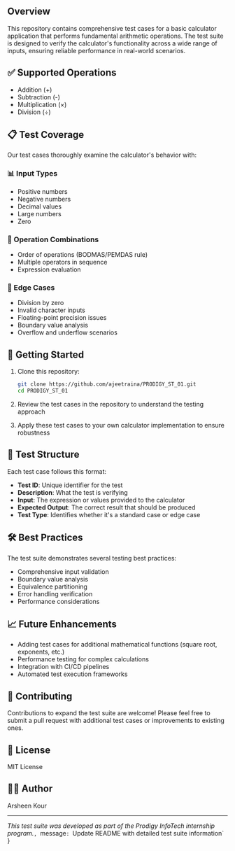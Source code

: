 ## Overview
This repository contains comprehensive test cases for a basic calculator application that performs fundamental arithmetic operations. The test suite is designed to verify the calculator's functionality across a wide range of inputs, ensuring reliable performance in real-world scenarios.

## ✅ Supported Operations
- Addition (+)
- Subtraction (-)
- Multiplication (×)
- Division (÷)

## 📋 Test Coverage
Our test cases thoroughly examine the calculator's behavior with:

### 📊 Input Types
- Positive numbers
- Negative numbers
- Decimal values
- Large numbers
- Zero

### 🔄 Operation Combinations
- Order of operations (BODMAS/PEMDAS rule)
- Multiple operators in sequence
- Expression evaluation

### 🚨 Edge Cases
- Division by zero
- Invalid character inputs
- Floating-point precision issues
- Boundary value analysis
- Overflow and underflow scenarios

## 🚀 Getting Started
1. Clone this repository:
   ```bash
   git clone https://github.com/ajeetraina/PRODIGY_ST_01.git
   cd PRODIGY_ST_01
   ```

2. Review the test cases in the repository to understand the testing approach

3. Apply these test cases to your own calculator implementation to ensure robustness

## 📝 Test Structure
Each test case follows this format:
- **Test ID**: Unique identifier for the test
- **Description**: What the test is verifying
- **Input**: The expression or values provided to the calculator
- **Expected Output**: The correct result that should be produced
- **Test Type**: Identifies whether it's a standard case or edge case

## 🛠️ Best Practices
The test suite demonstrates several testing best practices:
- Comprehensive input validation
- Boundary value analysis
- Equivalence partitioning
- Error handling verification
- Performance considerations

## 📈 Future Enhancements
- Adding test cases for additional mathematical functions (square root, exponents, etc.)
- Performance testing for complex calculations
- Integration with CI/CD pipelines
- Automated test execution frameworks

## 🤝 Contributing
Contributions to expand the test suite are welcome! Please feel free to submit a pull request with additional test cases or improvements to existing ones.

## 📄 License
MIT License

## 👨‍💻 Author
Arsheen Kour

---

*This test suite was developed as part of the Prodigy InfoTech internship program.*`,
  `message`: `Update README with detailed test suite information`
}
